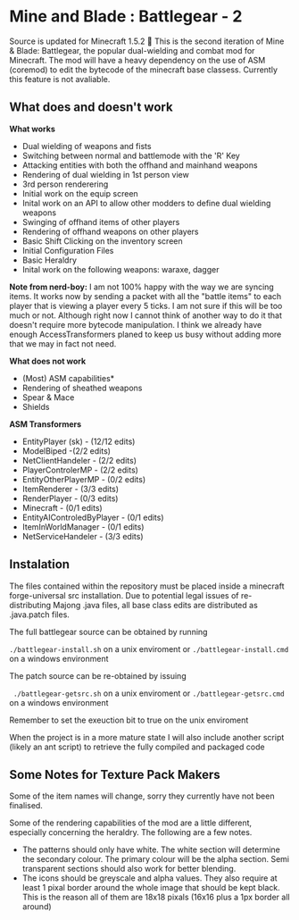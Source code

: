 Mine and Blade : Battlegear - 2
===============================

Source is updated for Minecraft 1.5.2

This is the second iteration of Mine & Blade: Battlegear, the popular dual-wielding and combat mod for Minecraft.
The mod will have a heavy dependency on the use of ASM (coremod) to edit the bytecode of the minecraft base classess. Currently this feature is not avaliable.

What does and doesn't work
--------------------------
**What works**
* Dual wielding of weapons and fists
* Switching between normal and battlemode with the 'R' Key
* Attacking entities with both the offhand and mainhand weapons
* Rendering of dual wielding in 1st person view
* 3rd person renderering
* Initial work on the equip screen
* Inital work on an API to allow other modders to define dual wielding weapons
* Swinging of offhand items of other players
* Rendering of offhand weapons on other players
* Basic Shift Clicking on the inventory screen
* Initial Configuration Files
* Basic Heraldry
* Inital work on the following weapons: waraxe, dagger

**Note from nerd-boy:** I am not 100% happy with the way we are syncing items. It works now by sending a packet with all the "battle items" to each player that is viewing a player every 5 ticks. I am not sure if this will be too much or not. Although right now I cannot think of another way to do it that doesn't require more bytecode manipulation. I think we already have enough AccessTransformers planed to keep us busy without adding more that we may in fact not need.

**What does not work**
* (Most) ASM capabilities*
* Rendering of sheathed weapons
* Spear & Mace
* Shields

**ASM Transformers**
* EntityPlayer (sk) - (12/12 edits)
* ModelBiped -(2/2 edits)
* NetClientHandeler - (2/2 edits)
* PlayerControlerMP - (2/2 edits)
* EntityOtherPlayerMP - (0/2 edits)
* ItemRenderer - (3/3 edits)
* RenderPlayer - (0/3 edits)
* Minecraft - (0/1 edits)
* EntityAIControledByPlayer - (0/1 edits)
* ItemInWorldManager - (0/1 edits)
* NetServiceHandeler - (3/3 edits)


Instalation
-----------
The files contained within the repository must be placed inside a minecraft forge-universal src installation.
Due to potential legal issues of re-distributing Majong .java files, all base class edits are distributed as .java.patch files.

The full battlegear source can be obtained by running

``./battlegear-install.sh``
on a unix enviroment or
``./battlegear-install.cmd``
on a windows environment

The patch source can be re-obtained by issuing

`` ./battlegear-getsrc.sh``
on a unix enviroment or
``./battlegear-getsrc.cmd``
on a windows environment

Remember to set the exeuction bit to true on the unix enviroment

When the project is in a more mature state I will also include another script (likely an ant script) to retrieve the fully compiled and packaged code



Some Notes for Texture Pack Makers
----------------------------------

Some of the item names will change, sorry they currently have not been finalised.

Some of the rendering capabilities of the mod are a little different, especially concerning the heraldry. The following are a few notes.
* The patterns should only have white. The white section will determine the secondary colour. The primary colour will be the alpha section. Semi transparent sections should also work for better blending.
* The icons should be greyscale and alpha values. They also require at least 1 pixal border around the whole image that should be kept black. This is the reason all of them are 18x18 pixals (16x16 plus a 1px border all around)

